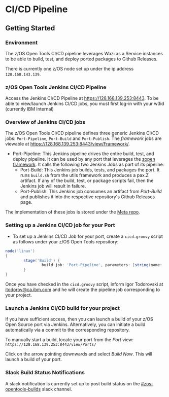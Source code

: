 # CI/CD Pipeline

## Getting Started

### Environment

The z/OS Open Tools CI/CD pipeline leverages Wazi as a Service instances to be able to build, test, and deploy ported packages to Github Releases.

There is currently one z/OS node set up under the ip address `128.168.143.139`. 

### z/OS Open Tools Jenkins CI/CD Pipeline

Access the Jenkins CI/CD Pipeline at https://128.168.139.253:8443.  To be able to view/launch Jenkins CI/CD jobs, you must first log-in with your w3id (currently IBM Internal)

### Overview of Jenkins CI/CD jobs

The z/OS Open Tools CI/CD pipeline defines three generic Jenkins CI/CD jobs: `Port-Pipeline`, `Port-Build` and `Port-Publish`. The _framework_ jobs are viewable at https://128.168.139.253:8443/view/Framework/.

* Port-Pipeline: This Jenkins pipeline drives the entire build, test, and deploy pipeline.  It can be used by any port that leverages the [zopen framework](https://github.com/ZOSOpenTools/utils). It calls the following two Jenkins Jobs as part of its pipeline:
	* Port-Build: This Jenkins job builds, tests, and packages the port.  It runs `build.sh` from the utils framework and produces a pax.Z artifact.  If any of the build, test, or package scripts fail, then the Jenkins job will result in failure.
	* Port-Publish: This Jenkins job consumes an artifact from _Port-Build_ and publishes it into the respective repository's Github Releases page.

The implementation of these jobs is stored under the [Meta repo](https://github.com/ZOSOpenTools/meta/tree/main/cicd).

### Setting up a Jenkins CI/CD job for your Port

* To set up a Jenkins CI/CD Job for your port, create a `cicd.groovy` script as follows under your z/OS Open Tools repository:
```groovy
node('linux')
{
        stage('Build') {
                build job: 'Port-Pipeline', parameters: [string(name: 'PORT_GITHUB_REPO', value: 'https://github.com/ZOSOpenTools/myport.git'), string(name: 'PORT_DESCRIPTION', value: 'This is a description of my port' )]
        }
}
```

Once you have checked in the `cicd.groovy` script, inform Igor Todorovski at itodorov@ca.ibm.com and he will create the pipeline job corresponding to your project.

### Launch a Jenkins CI/CD build for your project
If you have sufficient access, then you can launch a build of your z/OS Open Source port via Jenkins. Alternatively, you can initiate a build automatically via a commit to the corresponding repository.

To manually start a build, locate your port from the _Port_ view: `https://128.168.139.253:8443/view/Ports/`

Click on the arrow pointing downwards and select *Build Now*. This will launch a build of your port.


### Slack Build Status Notifications
A slack notification is currently set up to post build status on the [#zos-opentools-builds](https://ibm-systems-z.slack.com/archives/C03QBPC863E) slack channel.

